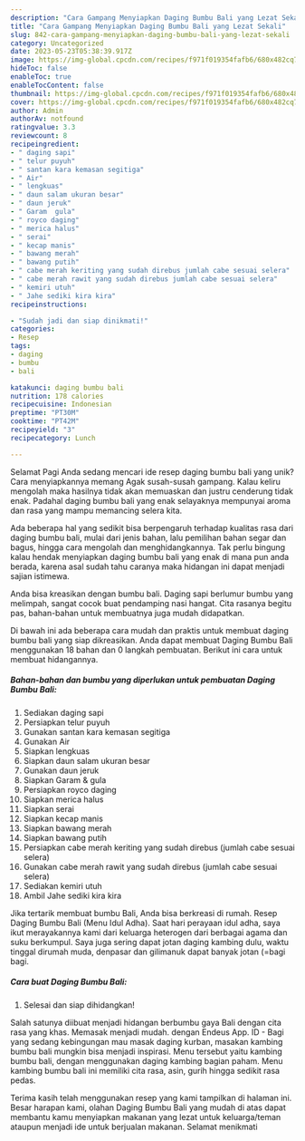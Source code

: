 ```yaml
---
description: "Cara Gampang Menyiapkan Daging Bumbu Bali yang Lezat Sekali"
title: "Cara Gampang Menyiapkan Daging Bumbu Bali yang Lezat Sekali"
slug: 842-cara-gampang-menyiapkan-daging-bumbu-bali-yang-lezat-sekali
category: Uncategorized
date: 2023-05-23T05:38:39.917Z
image: https://img-global.cpcdn.com/recipes/f971f019354fafb6/680x482cq70/daging-bumbu-bali-foto-resep-utama.jpg
hideToc: false
enableToc: true
enableTocContent: false
thumbnail: https://img-global.cpcdn.com/recipes/f971f019354fafb6/680x482cq70/daging-bumbu-bali-foto-resep-utama.jpg
cover: https://img-global.cpcdn.com/recipes/f971f019354fafb6/680x482cq70/daging-bumbu-bali-foto-resep-utama.jpg
author: Admin
authorAv: notfound
ratingvalue: 3.3
reviewcount: 8
recipeingredient:
- " daging sapi"
- " telur puyuh"
- " santan kara kemasan segitiga"
- " Air"
- " lengkuas"
- " daun salam ukuran besar"
- " daun jeruk"
- " Garam  gula"
- " royco daging"
- " merica halus"
- " serai"
- " kecap manis"
- " bawang merah"
- " bawang putih"
- " cabe merah keriting yang sudah direbus jumlah cabe sesuai selera"
- " cabe merah rawit yang sudah direbus jumlah cabe sesuai selera"
- " kemiri utuh"
- " Jahe sediki kira kira"
recipeinstructions:

- "Sudah jadi dan siap dinikmati!"
categories:
- Resep
tags:
- daging
- bumbu
- bali

katakunci: daging bumbu bali 
nutrition: 178 calories
recipecuisine: Indonesian
preptime: "PT30M"
cooktime: "PT42M"
recipeyield: "3"
recipecategory: Lunch

---
```



Selamat Pagi Anda sedang mencari ide resep daging bumbu bali yang unik? Cara menyiapkannya memang Agak susah-susah gampang. Kalau keliru mengolah maka hasilnya tidak akan memuaskan dan justru cenderung tidak enak. Padahal daging bumbu bali yang enak selayaknya mempunyai aroma dan rasa yang mampu memancing selera kita.


Ada beberapa hal yang sedikit bisa berpengaruh terhadap kualitas rasa dari daging bumbu bali, mulai dari jenis bahan, lalu pemilihan bahan segar dan bagus, hingga cara mengolah dan menghidangkannya. Tak perlu bingung kalau hendak menyiapkan daging bumbu bali yang enak di mana pun anda berada, karena asal sudah tahu caranya maka hidangan ini dapat menjadi sajian istimewa.

Anda bisa kreasikan dengan bumbu bali. Daging sapi berlumur bumbu yang melimpah, sangat cocok buat pendamping nasi hangat. Cita rasanya begitu pas, bahan-bahan untuk membuatnya juga mudah didapatkan.


Di bawah ini ada beberapa cara mudah dan praktis untuk membuat daging bumbu bali yang siap dikreasikan. Anda dapat membuat Daging Bumbu Bali menggunakan 18 bahan dan 0 langkah pembuatan. Berikut ini cara untuk membuat hidangannya.

<!--inarticleads1-->

##### Bahan-bahan dan bumbu yang diperlukan untuk pembuatan Daging Bumbu Bali:

1. Sediakan  daging sapi
1. Persiapkan  telur puyuh
1. Gunakan  santan kara kemasan segitiga
1. Gunakan  Air
1. Siapkan  lengkuas
1. Siapkan  daun salam ukuran besar
1. Gunakan  daun jeruk
1. Siapkan  Garam &amp; gula
1. Persiapkan  royco daging
1. Siapkan  merica halus
1. Siapkan  serai
1. Siapkan  kecap manis
1. Siapkan  bawang merah
1. Siapkan  bawang putih
1. Persiapkan  cabe merah keriting yang sudah direbus (jumlah cabe sesuai selera)
1. Gunakan  cabe merah rawit yang sudah direbus (jumlah cabe sesuai selera)
1. Sediakan  kemiri utuh
1. Ambil  Jahe sediki kira kira


Jika tertarik membuat bumbu Bali, Anda bisa berkreasi di rumah. Resep Daging Bumbu Bali (Menu Idul Adha). Saat hari perayaan idul adha, saya ikut merayakannya kami dari keluarga heterogen dari berbagai agama dan suku berkumpul. Saya juga sering dapat jotan daging kambing dulu, waktu tinggal dirumah muda, denpasar dan gilimanuk dapat banyak jotan (=bagi bagi. 

<!--inarticleads2-->

##### Cara buat Daging Bumbu Bali:


1. Selesai dan siap dihidangkan!

Salah satunya diibuat menjadi hidangan berbumbu gaya Bali dengan cita rasa yang khas. Memasak menjadi mudah. dengan Endeus App. ID - Bagi yang sedang kebingungan mau masak daging kurban, masakan kambing bumbu bali mungkin bisa menjadi inspirasi. Menu tersebut yaitu kambing bumbu bali, dengan menggunakan daging kambing bagian paham. Menu kambing bumbu bali ini memiliki cita rasa, asin, gurih hingga sedikit rasa pedas. 

Terima kasih telah menggunakan resep yang kami tampilkan di halaman ini. Besar harapan kami, olahan Daging Bumbu Bali yang mudah di atas dapat membantu kamu menyiapkan makanan yang lezat untuk keluarga/teman ataupun menjadi ide untuk berjualan makanan. Selamat menikmati
